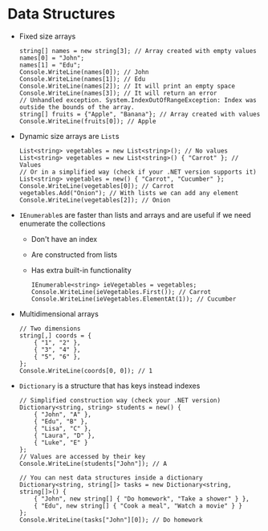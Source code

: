 # Data Structures

-   Fixed size arrays

    ```CSHARP
    string[] names = new string[3]; // Array created with empty values
    names[0] = "John";
    names[1] = "Edu";
    Console.WriteLine(names[0]); // John
    Console.WriteLine(names[1]); // Edu
    Console.WriteLine(names[2]); // It will print an empty space
    Console.WriteLine(names[3]); // It will return an error
    // Unhandled exception. System.IndexOutOfRangeException: Index was outside the bounds of the array.
    string[] fruits = {"Apple", "Banana"}; // Array created with values
    Console.WriteLine(fruits[0]); // Apple
    ```

-   Dynamic size arrays are `List`s

    ```CSHARP
    List<string> vegetables = new List<string>(); // No values
    List<string> vegetables = new List<string>() { "Carrot" }; // Values
    // Or in a simplified way (check if your .NET version supports it)
    List<string> vegetables = new() { "Carrot", "Cucumber" };
    Console.WriteLine(vegetables[0]); // Carrot
    vegetables.Add("Onion"); // With lists we can add any element
    Console.WriteLine(vegetables[2]); // Onion
    ```

-   `IEnumerable`s are faster than lists and arrays and are useful if we need enumerate the collections

    -   Don't have an index
    -   Are constructed from lists
    -   Has extra built-in functionality

        ```CSHARP
        IEnumerable<string> ieVegetables = vegetables;
        Console.WriteLine(ieVegetables.First()); // Carrot
        Console.WriteLine(ieVegetables.ElementAt(1)); // Cucumber
        ```

-   Multidimensional arrays

    ```CSHARP
    // Two dimensions
    string[,] coords = {
        { "1", "2" },
        { "3", "4" },
        { "5", "6" },
    };
    Console.WriteLine(coords[0, 0]); // 1
    ```

-   `Dictionary` is a structure that has keys instead indexes

    ```CSHARP
    // Simplified construction way (check your .NET version)
    Dictionary<string, string> students = new() {
        { "John", "A" },
        { "Edu", "B" },
        { "Lisa", "C" },
        { "Laura", "D" },
        { "Luke", "E" }
    };
    // Values are accessed by their key
    Console.WriteLine(students["John"]); // A

    // You can nest data structures inside a dictionary
    Dictionary<string, string[]> tasks = new Dictionary<string, string[]>() {
        { "John", new string[] { "Do homework", "Take a shower" } },
        { "Edu", new string[] { "Cook a meal", "Watch a movie" } }
    };
    Console.WriteLine(tasks["John"][0]); // Do homework
    ```
